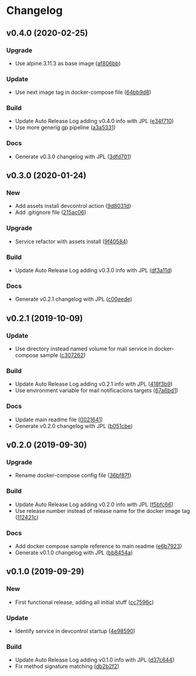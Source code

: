 # Changelog

## v0.4.0 (2020-02-25)

### Upgrade

* Use alpine:3.11.3 as base image ([af806bb](https://github.com/teecke/gp-mail/commit/af806bb))

### Update

* Use next image tag in docker-compose file ([64bb9d8](https://github.com/teecke/gp-mail/commit/64bb9d8))

### Build

* Update Auto Release Log adding v0.4.0 info with JPL ([e34f710](https://github.com/teecke/gp-mail/commit/e34f710))
* Use more generig gp pipeline ([a3a5331](https://github.com/teecke/gp-mail/commit/a3a5331))

### Docs

* Generate v0.3.0 changelog with JPL ([3dfd701](https://github.com/teecke/gp-mail/commit/3dfd701))

## v0.3.0 (2020-01-24)

### New

* Add assets install devcontrol action ([9d8031d](https://github.com/teecke/gp-mail/commit/9d8031d))
* Add .gitignore file ([215ac06](https://github.com/teecke/gp-mail/commit/215ac06))

### Upgrade

* Service refactor with assets install ([9f40584](https://github.com/teecke/gp-mail/commit/9f40584))

### Build

* Update Auto Release Log adding v0.3.0 info with JPL ([df3a11d](https://github.com/teecke/gp-mail/commit/df3a11d))

### Docs

* Generate v0.2.1 changelog with JPL ([c00eede](https://github.com/teecke/gp-mail/commit/c00eede))

## v0.2.1 (2019-10-09)

### Update

* Use directory instead named volume for mail service in docker-compose sample ([c307262](https://github.com/teecke/gp-mail/commit/c307262))

### Build

* Update Auto Release Log adding v0.2.1 info with JPL ([418f3b9](https://github.com/teecke/gp-mail/commit/418f3b9))
* Use environment variable for mail notificacions targets ([67a6bd1](https://github.com/teecke/gp-mail/commit/67a6bd1))

### Docs

* Update main readme file ([0021641](https://github.com/teecke/gp-mail/commit/0021641))
* Generate v0.2.0 changelog with JPL ([b051cbe](https://github.com/teecke/gp-mail/commit/b051cbe))

## v0.2.0 (2019-09-30)

### Upgrade

* Rename docker-compose config file ([36bf87f](https://github.com/teecke/gp-mail/commit/36bf87f))

### Build

* Update Auto Release Log adding v0.2.0 info with JPL ([f5bfc66](https://github.com/teecke/gp-mail/commit/f5bfc66))
* Use release number instead of release name for the docker image tag ([112421c](https://github.com/teecke/gp-mail/commit/112421c))

### Docs

* Add docker compose sample reference to main readme ([e6b7923](https://github.com/teecke/gp-mail/commit/e6b7923))
* Generate v0.1.0 changelog with JPL ([bb8454a](https://github.com/teecke/gp-mail/commit/bb8454a))

## v0.1.0 (2019-09-29)

### New

* First functional release, adding all initial stuff ([cc7596c](https://github.com/teecke/gp-mail/commit/cc7596c))

### Update

* Identify service in devcontrol startup ([4e98590](https://github.com/teecke/gp-mail/commit/4e98590))

### Build

* Update Auto Release Log adding v0.1.0 info with JPL ([d37c644](https://github.com/teecke/gp-mail/commit/d37c644))
* Fix method signature matching ([db2b2f2](https://github.com/teecke/gp-mail/commit/db2b2f2))

